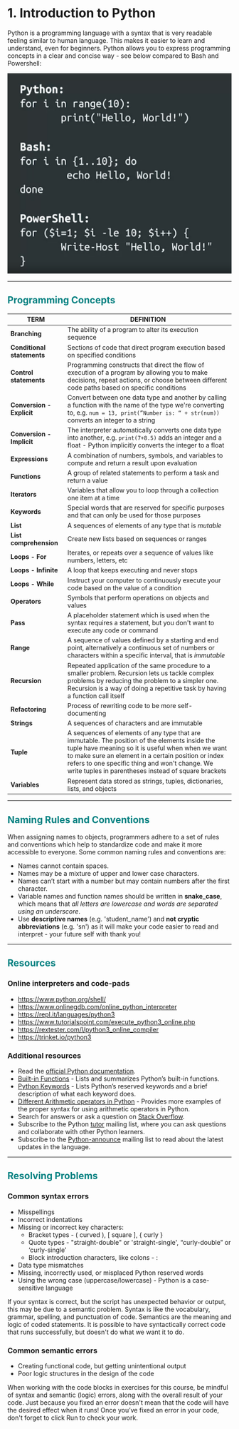 # 1. Introduction to Python

Python is a programming language with a syntax that is very readable feeling similar to human language. This makes it easier to learn and understand, even for beginners. Python allows you to express programming concepts in a clear and concise way - see below compared to Bash and Powershell:

![Code snippet printing "Hello World" in Python, Bash and Powershell](images/hello-world-comparison.png 'Code snippet printing "Hello World" in Python, Bash and Powershell')

---

## <span style="color: teal">Programming Concepts</span>

| TERM | DEFINITION |
| --- | --- |
| **Branching** | The ability of a program to alter its execution sequence |
| **Conditional statements** | Sections of code that direct program execution based on specified conditions |
| **Control statements** | Programming constructs that direct the flow of execution of a program by allowing you to make decisions, repeat actions, or choose between different code paths based on specific conditions |
| **Conversion - Explicit** | Convert between one data type and another by calling a function with the name of the type we're converting to, e.g. `num = 13, print(”Number is: “ + str(num))` converts an integer to a string |
| **Conversion - Implicit** | The interpreter automatically converts one data type into another, e.g. `print(7+8.5)` adds an integer and a float - Python implicitly converts the integer to a float |
| **Expressions** | A combination of numbers, symbols, and variables to compute and return a result upon evaluation |
| **Functions** | A group of related statements to perform a task and return a value |
| **Iterators** | Variables that allow you to loop through a collection one item at a time |
| **Keywords** | Special words that are reserved for specific purposes and that can only be used for those purposes |
| **List** | A sequences of elements of any type that is *mutable* |
| **List comprehension** | Create new lists based on sequences or ranges |
| **Loops - For** | Iterates, or repeats over a sequence of values like numbers, letters, etc |
| **Loops - Infinite** | A loop that keeps executing and never stops |
| **Loops - While** | Instruct your computer to continuously execute your code based on the value of a condition |
| **Operators** | Symbols that perform operations on objects and values |
| **Pass** | A placeholder statement which is used when the syntax requires a statement, but you don't want to execute any code or command |
| **Range** | A sequence of values defined by a starting and end point, alternatively a continuous set of numbers or characters within a specific interval, that is *immutable* |
| **Recursion** | Repeated application of the same procedure to a smaller problem. Recursion lets us tackle complex problems by reducing the problem to a simpler one. Recursion is a way of doing a repetitive task by having a function call itself |
| **Refactoring** | Process of rewriting code to be more self-documenting |
| **Strings** | A sequences of characters and are immutable |
| **Tuple** | A sequences of elements of any type that are immutable. The position of the elements inside the tuple have meaning so it is useful when when we want to make sure an element in a certain position or index refers to one specific thing and won't change. We write tuples in parentheses instead of square brackets |
| **Variables** | Represent data stored as strings, tuples, dictionaries, lists, and objects |

---

## <span style="color: teal">Naming Rules and Conventions</span>

When assigning names to objects, programmers adhere to a set of rules and conventions which help to standardize code and make it more accessible to everyone. Some common naming rules and conventions are:

- Names cannot contain spaces.
- Names may be a mixture of upper and lower case characters.
- Names can’t start with a number but may contain numbers after the first character.
- Variable names and function names should be written in **snake_case**, which means that *all letters are lowercase and words are separated using an underscore*.
- Use **descriptive names** (e.g. 'student_name') and **not cryptic abbreviations** (e.g. 'sn') as it will make your code easier to read and interpret - your future self with thank you!

---

## <span style="color: teal">Resources</span>

### Online interpreters and code-pads

- <https://www.python.org/shell/>
- <https://www.onlinegdb.com/online_python_interpreter>
- <https://repl.it/languages/python3>
- <https://www.tutorialspoint.com/execute_python3_online.php>
- <https://rextester.com/l/python3_online_compiler>
- <https://trinket.io/python3>

### Additional resources

- Read the [official Python documentation](https://docs.python.org/3/).
- [Built-in Functions](https://docs.python.org/3/library/functions.html) - Lists and summarizes Python’s built-in functions.
- [Python Keywords](https://www.w3schools.com/python/python_ref_keywords.asp) - Lists Python’s reserved keywords and a brief description of what each keyword does.
- [Different Arithmetic operators in Python](https://flexiple.com/python/arithmetic-operators-in-python/) - Provides more examples of the proper syntax for using arithmetic operators in Python.
- Search for answers or ask a question on [Stack Overflow](https://stackoverflow.com/).
- Subscribe to the Python [tutor](https://mail.python.org/mailman/listinfo/tutor) mailing list, where you can ask questions and collaborate with other Python learners.
- Subscribe to the [Python-announce](https://mail.python.org/mailman/listinfo/python-announce-list) mailing list to read about the latest updates in the language.

---

## <span style="color: teal">Resolving Problems</span>

### Common syntax errors

- Misspellings
- Incorrect indentations
- Missing or incorrect key characters:
  - Bracket types - ( curved ), \[ square ], { curly }
  - Quote types - "straight-double" or 'straight-single', “curly-double” or ‘curly-single’
  - Block introduction characters, like colons - :
- Data type mismatches
- Missing, incorrectly used, or misplaced Python reserved words
- Using the wrong case (uppercase/lowercase) - Python is a case-sensitive language

If your syntax is correct, but the script has unexpected behavior or output, this may be due to a semantic problem. Syntax is like the vocabulary, grammar, spelling, and punctuation of code. Semantics are the meaning and logic of coded statements. It is possible to have syntactically correct code that runs successfully, but doesn't do what we want it to do.

### Common semantic errors

- Creating functional code, but getting unintentional output
- Poor logic structures in the design of the code

When working with the code blocks in exercises for this course, be mindful of syntax and semantic (logic) errors, along with the overall result of your code. Just because you fixed an error doesn't mean that the code will have the desired effect when it runs! Once you’ve fixed an error in your code, don't forget to click Run to check your work.
